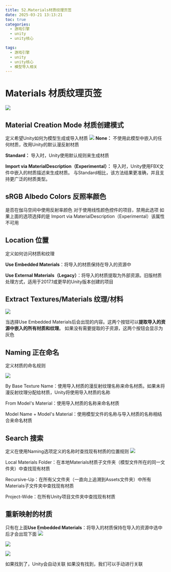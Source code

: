 ```yaml
---
title: 52.Materials材质纹理页签
date: 2025-03-21 13:13:21
toc: true
categories:
  - 游戏引擎
  - unity
  - unity核心

tags:
  - 游戏引擎
  - unity
  - unity核心
  - 模型导入相关
---
```


# Materials 材质纹理页签
![](52.Materials材质纹理页签/Materials%20材质纹理页签.png)


## Material Creation Mode 材质创建模式
定义希望Unity如何为模型生成或导入材质
![](52.Materials材质纹理页签/file-20250321132206705.png)
**None：**
不使用此模型中嵌入的任何材质，改用Unity的默认漫反射材质

**Standard：**
导入时，Unity使用默认规则来生成材质

**Import via MaterialDescription（Experimental）：**
导入时，Unity使用FBX文件中嵌入的材质描述来生成材质。
与Standard相比，该方法结果更准确，并且支持更广泛的材质类型。

## sRGB Albedo Colors 反照率颜色
是否在伽马空间中使用反射率颜色
对于使用线性颜色控件的项目，禁用此选项 如果上面的选项选择的是 Import via MaterialDescription（Experimental）该属性不可用

## Location 位置
定义如何访问材质和纹理

**Use Embedded Materials**：将导入的材质保持在导入的资源中

**Use External Materials（Legacy）**：将导入的材质提取为外部资源。旧版材质处理方式，适用于2017.1或更早的Unity版本创建的项目

## Extract Textures/Materials 纹理/材料
![](52.Materials材质纹理页签/file-20250321132546965.png)

当选择Use Embedded Materials后会出现的内容。这两个按钮可以**提取导入的资源中嵌入的所有材质和纹理**。
如果没有需要提取的子资源，这两个按钮会显示为灰色

## Naming 正在命名
定义材质的命名规则

![](52.Materials材质纹理页签/file-20250321132841687.png)

By Base Texture Name：使用导入材质的漫反射纹理名称来命名材质。如果未将漫反射纹理分配给材质，Unity将使用导入材质的名称

From Model's Material：使用导入材质的名称来命名材质

Model Name + Model's Material：使用模型文件的名称与导入材质的名称相结合来命名材质

## Search 搜索
定义在使用Naming选项定义的名称时查找现有材质的位置规则
![](52.Materials材质纹理页签/file-20250321132925024.png)

Local Materials Folder：在本地Materials材质子文件夹（模型文件所在的同一文件夹）中查找现有材质

Recursive-Up：在所有父文件夹（一直向上追溯到Assets文件夹）中所有Materials子文件夹中查找现有材质

Project-Wide：在所有Unity项目文件夹中查找现有材质

## 重新映射的材质
只有在上面**Use Embedded Materials**：将导入的材质保持在导入的资源中选中后才会出现下面
![](52.Materials材质纹理页签/file-20250321133026947.png)

![](52.Materials材质纹理页签/file-20250321133228043.png)


![](52.Materials材质纹理页签/file-20250321133237322.png)

如果找到了，Unity会自动关联 如果没有找到，我们可以手动进行关联